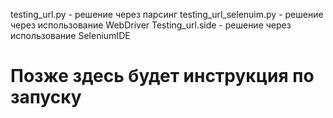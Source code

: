 testing_url.py - решение через парсинг
testing_url_selenuim.py - решение через использование WebDriver
Testing_url.side - решение через использование SeleniumIDE
# Позже здесь будет инструкция по запуску
